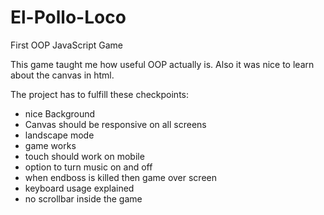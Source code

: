 # El-Pollo-Loco
First OOP JavaScript Game

This game taught me how useful OOP actually is.
Also it was nice to learn about the canvas in html.

The project has to fulfill these checkpoints:
- nice Background
- Canvas should be responsive on all screens
- landscape mode
- game works
- touch should work on mobile
- option to turn music on and off
- when endboss is killed then game over screen
- keyboard usage explained
- no scrollbar inside the game
